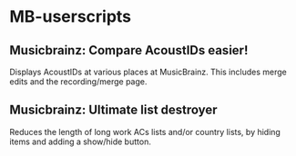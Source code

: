 # MB-userscripts

## Musicbrainz: Compare AcoustIDs easier!

Displays AcoustIDs at various places at MusicBrainz. This includes merge edits and the recording/merge page.

## Musicbrainz: Ultimate list destroyer

Reduces the length of long work ACs lists and/or country lists, by hiding items and adding a show/hide button.
